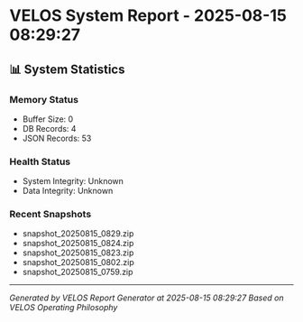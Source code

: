 # VELOS System Report - 2025-08-15 08:29:27

## 📊 System Statistics

### Memory Status
- Buffer Size: 0
- DB Records: 4
- JSON Records: 53

### Health Status
- System Integrity: Unknown
- Data Integrity: Unknown

### Recent Snapshots
- snapshot_20250815_0829.zip
- snapshot_20250815_0824.zip
- snapshot_20250815_0823.zip
- snapshot_20250815_0802.zip
- snapshot_20250815_0759.zip

---
*Generated by VELOS Report Generator at 2025-08-15 08:29:27*
*Based on VELOS Operating Philosophy*
